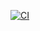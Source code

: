 [![CI](https://github.com/24f2008913/eshop/actions/workflows/ci.yml/badge.svg)](https://github.com/24f2008913/eshop/actions/workflows/ci.yml)
